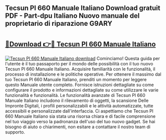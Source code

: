 ## Tecsun Pl 660 Manuale Italiano Download gratuit PDF - Part-dpu Italiano Nuovo manuale del proprietario di riparazione G9ARY

# <h2><a href="http://dfe6nu.blite.top/?on=Tecsun+Pl+660+Manuale+Italiano">🔗Download 👉🔴 Tecsun Pl 660 Manuale Italiano</a></h2>

[![Tecsun Pl 660 Manuale Italiano download](https://i.imgur.com/lujVjoI.png)](http://dfe6nu.blite.top/?on=Tecsun+Pl+660+Manuale+Italiano)
Cominciamo! Questa guida per l'utente è il tuo passaporto per il mondo delle possibilità con il tuo nuovo Tecsun Pl 660 Manuale Italiano. Acquisire familiarità con le funzionalità, il processo di installazione e le politiche operative. Per ottenere il massimo dal tuo Tecsun Pl 660 Manuale Italiano, prenditi un momento per leggere questo Manuale utente completo. Fornisce istruzioni dettagliate su come configurare il prodotto e informazioni dettagliate su come utilizzare le varie funzionalità e funzionalità. Le funzionalità avanzate di Tecsun Pl 660 Manuale Italiano includono il rilevamento di oggetti, la scansione Delle Impronte Digitali, i profili personalizzabili e le attività automatizzate, tutte accessibili e personalizzate dall'interfaccia. Ci aspettiamo che Tecsun Pl 660 Manuale Italiano sia stata una risorsa chiara e di facile comprensione nel tuo viaggio verso la padronanza dell'uso del tuo nuovo gadget. Se hai bisogno di aiuto o chiarimenti, non esitare a contattare il nostro team di supporto.
